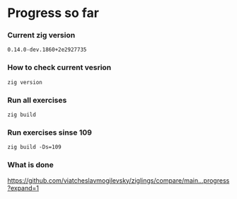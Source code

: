 # Progress so far

### Current zig version

`0.14.0-dev.1860+2e2927735`

### How to check current vesrion

`zig version`

### Run all exercises

`zig build`

### Run exercises sinse 109

`zig build -Ds=109` 

### What is done

https://github.com/viatcheslavmogilevsky/ziglings/compare/main...progress?expand=1
